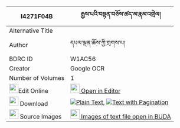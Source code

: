 |I4271F04B|རྒྱས་པའི་བསྟན་བཅོས་ཚད་མ་རྣམ་འགྲེལ། 
| --- | --- 
|Alternative Title |
|Author| དཔལ་ལྡན་ཆོས་ཀྱི་གྲགས་པ།
|BDRC ID | W1AC56
|Creator | Google OCR
|Number of Volumes| 1
|<img width="25" src="https://img.icons8.com/color/25/000000/edit-property.png">Edit Online| [<img width="25" src="https://avatars.githubusercontent.com/u/45091458?s=200&v=4"> Open in Editor](http://editor.openpecha.org/I4271F04B)
|<img width="25" src="https://img.icons8.com/fluent/48/000000/download-2.png"/>  Download | [![](https://img.icons8.com/color/20/000000/txt.png)Plain Text](https://github.com/Openpecha/I4271F04B/releases/download/v1/gyepa_i_tencho_tsema_namdrel_plain_I4271F04B.zip), [![](https://img.icons8.com/color/20/000000/txt.png)Text with Pagination](https://github.com/Openpecha/I4271F04B/releases/download/v1/gyepa_i_tencho_tsema_namdrel_pages_I4271F04B.zip)
|<img width="25" src="https://img.icons8.com/plasticine/100/000000/pictures-folder.png"/>  Source Images | [<img width="25" src="https://library.bdrc.io/icons/BUDA-small.svg"> Images of text file open in BUDA](https://library.bdrc.io/show/bdr:W1AC56)